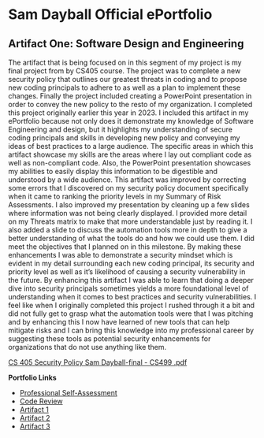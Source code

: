 # Sam Dayball Official ePortfolio

## Artifact One: Software Design and Engineering

The artifact that is being focused on in this segment of my project is my final project from by CS405 course.  The project was to complete a new security policy that outlines our greatest threats in coding and to propose new coding principals to adhere to as well as a plan to implement these changes.  Finally the project included creating a PowerPoint presentation in order to convey the new policy to the resto of my organization. I completed this project originally earlier this year in 2023.
	I included this artifact in my ePortfolio because not only does it demonstrate my knowledge of Software Engineering and design, but it highlights my understanding of secure coding principals and skills in developing new policy and conveying my ideas of best practices to a large audience.  The specific areas in which this artifact showcase my skills are the areas where I lay out compliant code as well as non-compliant code.  Also, the PowerPoint presentation showcases my abilities to easily display this information to be digestible and understood by a wide audience.  This artifact was improved by correcting some errors that I discovered on my security policy document specifically when it came to ranking the priority levels in my Summary of Risk Assessments.  I also improved my presentation by cleaning up a few slides where information was not being clearly displayed.  I provided more detail on my Threats matrix to make that more understandable just by reading it. I also added a slide to discuss the automation tools more in depth to give a better understanding of what the tools do and how we could use them.
	I did meet the objectives that I planned on in this milestone.  By making these enhancements I was able to demonstrate a security mindset which is evident in my detail surrounding each new coding principal, its security and priority level as well as it’s likelihood of causing a security vulnerability in the future. 
	By enhancing this artifact I was able to learn that doing a deeper dive into security principals sometimes yields a more foundational level of understanding when it comes to best practices and security vulnerabilities.  I feel like when I originally completed this project I rushed through it a bit and did not fully get to grasp what the automation tools were that I was pitching and by enhancing this I now have learned of new tools that can help mitigate risks and I can bring this knowledge into my professional career by suggesting these tools as potential security enhancements for organizations that do not use anything like them.
 
[CS 405 Security Policy Sam Dayball-final - CS499 .pdf](https://github.com/sdayball/sdayball1.github.io/files/12318294/CS.405.Security.Policy.Sam.Dayball-final.-.CS499.pdf)


**Portfolio Links**
- [Professional Self-Assessment](index.html)
- [Code Review](CodeReview.html)
- [Artifact 1](SoftwareDesignEnhancement.html)
- [Artifact 2](DataStructuresandAlgorithmsEnhancement.html)
- [Artifact 3](DatabasesEnhancement.html)
